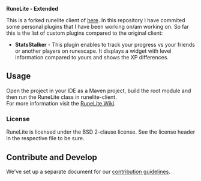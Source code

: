 **RuneLite - Extended**

This is a forked runelite client of [here](https://github.com/runelite/runelite).
In this repository I have commited some personal plugins that I have been working on/am working on.
So far this is the list of custom plugins compared to the original client:

- **StatsStalker** - This plugin enables to track your progress vs your friends or another players on runescape. It displays a widget with level information compared to yours and shows the XP differences.

## Usage

Open the project in your IDE as a Maven project, build the root module and then run the RuneLite class in runelite-client.  
For more information visit the [RuneLite Wiki](https://github.com/runelite/runelite/wiki).

### License

RuneLite is licensed under the BSD 2-clause license. See the license header in the respective file to be sure.

## Contribute and Develop

We've set up a separate document for our [contribution guidelines](https://github.com/runelite/runelite/blob/master/.github/CONTRIBUTING.md).
